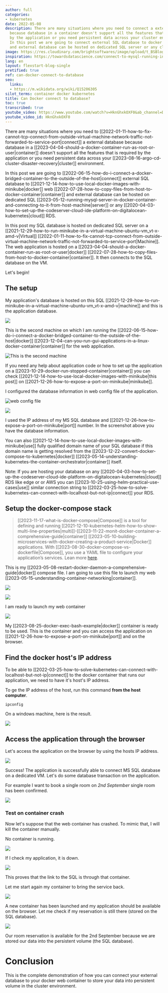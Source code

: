 ```yaml
---
author: full
categories:
- kubernetes
date: 2022-05-08
description: There are many situations where you need to connect a external database
  because database in a container doesn't support all the features that is required
  by the application or you need persistent data across your cluster environment.
  In this post we are going to connect external SQL database to docker web container
  and external database can be hosted on dedicated SQL server or any cloud RDS.
image: https://res.cloudinary.com/brightsoftwares/image/upload/t_BSBlogImage/v1651943394/david-knox-0blbblsyf3o-unsplash_r6a1ng.jpg
inspiration: https://towardsdatascience.com/connect-to-mysql-running-in-docker-container-from-a-local-machine-6d996c574e55?gi=42de54860f08
lang: en
layout: flexstart-blog-single
pretified: true
ref: can-docker-connect-to-database
seo:
  links:
  - https://m.wikidata.org/wiki/Q15206305
silot_terms: container docker kubernetes
title: Can Docker connect to database?
toc: true
transcribed: true
youtube_video: https://www.youtube.com/watch?v=HknGhxkOXF0&ab_channel=DevopsGuru
youtube_video_id: HknGhxkOXF0
---
```


There are many situations where you need to [[2022-01-11-how-to-fix-cannot-tcp-connect-from-outside-virtual-machine-network-traffic-not-forwarded-to-service-port|connect]] a external database because
database in a [[2023-04-04-should-a-docker-container-run-as-root-or-user|container]] doesn't support all the features that is required by the
application or you need persistent data across your [[2023-08-16-argo-cd-cluster-disaster-recovery|cluster]] environment. 


In this post we are going to [[2022-06-15-how-do-i-connect-a-docker-bridged-container-to-the-outside-of-the-host|connect]] external SQL database to [[2021-12-14-how-to-use-local-docker-images-with-minikube|docker]] web [[2022-07-28-how-to-copy-files-from-host-to-docker-container|container]] and external database can be hosted on dedicated SQL [[2023-05-12-running-mysql-server-in-docker-container-and-connecting-to-it-from-host-machine|server]] or any [[2020-04-03-how-to-set-up-the-codeserver-cloud-ide-platform-on-digitalocean-kubernetes|cloud]] RDS.


In this post my SQL database is hosted on dedicated SQL server on a [[2021-12-29-how-to-run-minikube-in-a-virtual-machine-ubuntu-vm_vt-x-amd-v|Virtual]] [[2022-01-11-how-to-fix-cannot-tcp-connect-from-outside-virtual-machine-network-traffic-not-forwarded-to-service-port|Machine]]. The web application is hosted on a [[2023-04-04-should-a-docker-container-run-as-root-or-user|docker]] [[2022-07-28-how-to-copy-files-from-host-to-docker-container|container]]. It then connects to the SQL database on the VM.


Let's begin! 


## The setup

My application's database is hosted on this SQL [[2021-12-29-how-to-run-minikube-in-a-virtual-machine-ubuntu-vm_vt-x-amd-v|machine]] and this is the application database.

![](https://res.cloudinary.com/brightsoftwares/image/upload/v1651939756/brightsoftwares.com.blog/image_aotsri.png)


This is the second machine on which I am running the [[2022-06-15-how-do-i-connect-a-docker-bridged-container-to-the-outside-of-the-host|docker]] [[2023-12-04-can-you-run-gui-applications-in-a-linux-docker-container|container]] for the web
application.

![This is the second machine](https://res.cloudinary.com/brightsoftwares/image/upload/v1651939852/brightsoftwares.com.blog/image_tybk5e.png)




If you need any help about application code or how to set up the
application on a [[2023-10-29-docker-run-stopped-container|container]] you can check [[2021-12-14-how-to-use-local-docker-images-with-minikube|this post]] on [[2021-12-26-how-to-expose-a-port-on-minikube|minikube]].


I configured the database information in web config file of the application.

![web config file](https://res.cloudinary.com/brightsoftwares/image/upload/v1651940759/brightsoftwares.com.blog/image_ecqvxh.png)


![](https://res.cloudinary.com/brightsoftwares/image/upload/v1651941026/brightsoftwares.com.blog/image_tqzord.png)


I used the IP address of my MS SQL database and [[2021-12-26-how-to-expose-a-port-on-minikube|port]] number. In the screenshot above you have the database information. 

You can also [[2021-12-14-how-to-use-local-docker-images-with-minikube|use]] fully qualified domain name of your SQL database if this domain name is getting resolved from the
[[2023-12-22-convert-docker-compose-to-kubernetes|docker]] [[2023-05-14-understanding-kubernetes-the-container-orchestrator|container]] itself.

Note: If you are hosting your database on any [[2020-04-03-how-to-set-up-the-codeserver-cloud-ide-platform-on-digitalocean-kubernetes|cloud]] RDS like edge or or AWS you can [[2023-10-25-using-helm-practical-use-cases|use]] similar connection string to [[2022-03-25-how-to-solve-kubernetes-can-connect-with-localhost-but-not-ip|connect]] your RDS.

## Setup the docker-compose stack

> [[2023-11-17-what-is-docker-compose|Compose]] is a tool for defining and running [[2021-12-10-kubernetes-helm-how-to-show-multi-line-properties|multi]]-[[2023-11-22-monit-docker-container-a-comprehensive-guide|container]] [[2023-05-10-building-microservices-with-docker-creating-a-product-service|Docker]] applications. With [[2023-08-30-docker-compose-vs-dockerfile|Compose]], you use a YAML file to configure your application’s services. 
> Lean more [here](https://docs.docker.com/compose/).


This is my [[2023-05-08-restart-docker-daemon-a-comprehensive-guide|docker]] compose file. I am going to use this file to launch my web [[2023-05-15-understanding-container-networking|container]]. 

![](https://res.cloudinary.com/brightsoftwares/image/upload/v1651941551/brightsoftwares.com.blog/image_qofgot.png)


![](https://res.cloudinary.com/brightsoftwares/image/upload/v1651941600/brightsoftwares.com.blog/image_erd8m8.png)



I am ready to launch my web container

![](https://res.cloudinary.com/brightsoftwares/image/upload/v1651941683/brightsoftwares.com.blog/image_m6rght.png)




My [[2023-08-25-docker-exec-bash-example|docker]] container is ready to be used. This is the container and you can access
the application on [[2021-12-26-how-to-expose-a-port-on-minikube|port]] and on the browser. 


## Find the docker  host's IP address

To be able to [[2022-03-25-how-to-solve-kubernetes-can-connect-with-localhost-but-not-ip|connect]] to the docker container that runs our application, we need to have it's host's IP address.

To ge the IP address of the host, run this command __from the host computer__.

```
ipconfig
```

On a windows machine, here is the result.

![](https://res.cloudinary.com/brightsoftwares/image/upload/v1651941969/brightsoftwares.com.blog/image_qb3i0r.png)


## Access the application through the browser

Let's access the application on the browser by using the hosts IP address.

![](https://res.cloudinary.com/brightsoftwares/image/upload/v1651942189/brightsoftwares.com.blog/image_jgmplu.png)


Success! The application is successfully able to connect MS SQL database on a dedicated VM. Let's do some database transaction on the application.

For example I want to book a single room on *2nd September* single room has been
confirmed.

![](https://res.cloudinary.com/brightsoftwares/image/upload/v1651942275/brightsoftwares.com.blog/image_n47tys.png)


### Test on container crash

Now let's suppose that the web container has crashed. To mimic that, I will kill the container manually.

No container is running.

![](https://res.cloudinary.com/brightsoftwares/image/upload/v1651942419/brightsoftwares.com.blog/image_xqkefh.png)


If I check my application, it is down.

![](https://res.cloudinary.com/brightsoftwares/image/upload/v1651942462/brightsoftwares.com.blog/image_ve0g2f.png)


This proves that the link to the SQL is through that container.

Let me start again my container to bring the service back.

![](https://res.cloudinary.com/brightsoftwares/image/upload/v1651942684/brightsoftwares.com.blog/image_q8rfiv.png)


A new container has been launched and my application should be available on the browser. Let me check if my reservation is still there (stored on the SQL database).

![](https://res.cloudinary.com/brightsoftwares/image/upload/v1651942808/brightsoftwares.com.blog/image_qhc04s.png)


Our room reservation is available for the 2nd September because we are stored our data into the persistent volume (the SQL database).


# Conclusion

This is the complete demonstration of how you can connect your external database
to your docker web container to store your data into persistent volume in the cluster environment.